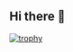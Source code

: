 ## Hi there 👋

[![trophy](https://github-profile-trophy.vercel.app/?username=Eirikalv1)](https://github.com/ryo-ma/github-profile-trophy)
